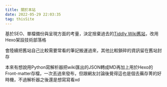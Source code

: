 ```yaml
---
title: 關於本站
date: 2022-05-29 22:03:35
tag: thisSite
---
```


基於SEO、單檔備份與呈現方面的考量，決定捨棄過去的[Tiddly Wiki舊站](https://x200706.github.io/)，改用Hexo架設技術部落格

會陸續把舊站自己比較需要常看的筆記搬運過來，其他比較鎖碎的資訊留在舊站封存

本來有想說用Python寫解析器把wiki匯出的JSON轉成MD再加上用於Hexo的Front-matter存檔，一次丟過來發布，但跟網友討論後覺得這也是個去蕪存菁的好時機，不過解析器之後還是想寫寫看xd
